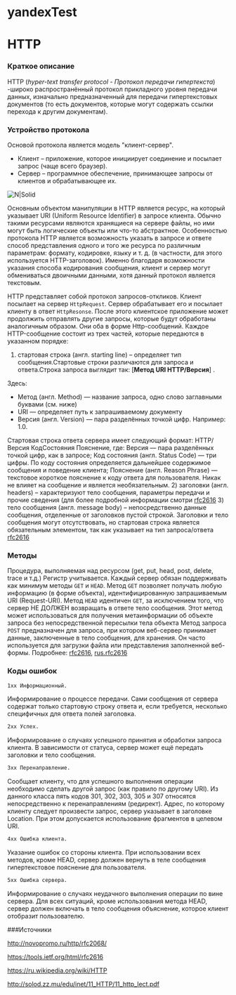 # yandexTest
# HTTP
### Краткое описание

HTTP (_hyper-text transfer protocol - Протокол передачи гипертекста_) -широко распространённый протокол прикладного уровня передачи данных, изначально предназначенный для передачи гипертекстовых документов (то есть документов, которые могут содержать ссылки перехода к другим документам).

### Устройство протокола
Основой протокола является модель "клиент-сервер". 
- Клиент – приложение, которое инициирует соединение и посылает запрос (чаще всего браузер).
- Сервер – программное обеспечение, принимающее запросы от клиентов и обрабатывающее их.


![N|Solid](http://www.javatpoint.com/images/http.JPG)

Основным объектом манипуляции в HTTP является ресурс, на который указывает URI (Uniform Resource Identifier) в запросе клиента. Обычно такими ресурсами являются хранящиеся на сервере файлы, но ими могут быть логические объекты или что-то абстрактное. Особенностью протокола HTTP является возможность указать в запросе и ответе способ представления одного и того же ресурса по различным параметрам: формату, кодировке, языку и т. д. (в частности, для этого используется HTTP-заголовок). Именно благодаря возможности указания способа кодирования сообщения, клиент и сервер могут обмениваться двоичными данными, хотя данный протокол является текстовым.

HTTP представляет собой протокол запросов-откликов. Клиент посылает на сервер `HttpRequest`. Сервер обрабатывает его и посылает клиенту в ответ `HttpResonse`.
После этого клиентское приложение может продолжить отправлять другие запросы, которые будут обработаны аналогичным образом.
Они оба в форме Http-сообщений.
Каждое HTTP-сообщение состоит из трех частей, которые передаются в указанном порядке: 
1) стартовая строка (англ. starting line) – определяет тип сообщения.Стартовые строки различаются для запроса и ответа.Строка запроса выглядит так:
    [__Метод URI HTTP/Версия__] .

Здесь:
- Метод (англ. Method) — название запроса, одно слово заглавными буквами (см. ниже)
- URI — определяет путь к запрашиваемому документу
- Версия (англ. Version) — пара разделённых точкой цифр. Например: 1.0.
 
Стартовая строка ответа сервера имеет следующий формат: HTTP/Версия КодСостояния Пояснение, где:
Версия — пара разделённых точкой цифр, как в запросе;
Код состояния (англ. Status Code) — три цифры. По коду состояния определяется дальнейшее содержимое сообщения и поведение клиента;
Пояснение (англ. Reason Phrase) — текстовое короткое пояснение к коду ответа для пользователя. Никак не влияет на сообщение и является необязательным.
2) заголовки (англ. headers) – характеризуют тело сообщения, параметры передачи и прочие сведения (для более подробной информации смотри [rfc2616](https://tools.ietf.org/html/rfc2616#section-4.2) 
3) тело сообщения (англ. message body) – непосредственно данные сообщения, отделенные от заголовков пустой строкой. Заголовки и тело сообщения могут отсутствовать, но стартовая строка является обязательным элементом, так как указывает на тип запроса/ответа [rfc2616](https://tools.ietf.org/html/rfc2616#section-4.3)

### Методы 
Процедура, выполняемая над ресурсом (get, put, head, post, delete, trace и т.д.) Регистр учитывается. Каждый сервер обязан поддерживать как минимум методы `GET` и `HEAD`.
Метод `GET` позволяет получать любую информацию (в форме объекта), идентифицированную запрашиваемым URI (Request-URI).
Метод `HEAD` идентичен `GET`, за исключением того, что сервер НЕ ДОЛЖЕН возвращать в ответе тело сообщения. Этот метод может использоваться для получения метаинформации об объекте запроса без непосредственной пересылки тела объекта
 Метод запроса `POST` предназначен для запроса, при котором веб-сервер принимает данные, заключенные в тело сообщения, для хранения. Он часто используется для загрузки файла или представления заполненной веб-формы.
 Подробнее: [rfc2616](https://tools.ietf.org/html/rfc2616#section-5.1.1), [rus.rfc2616](https://novopromo.ru/http/rfc2068/32.html)

### Коды ошибок
 
``` sh 
1xx	Информационный. 
```
Информирование о процессе передачи.
Сами сообщения от сервера содержат только стартовую строку ответа и, если требуется, несколько специфичных для ответа полей заголовка. 
```sh
2xx Успех.
```
Информирование о случаях успешного принятия и обработки запроса клиента. В зависимости от статуса, сервер может ещё передать заголовки и тело сообщения.
```sh 
3xx	Перенаправление. 
```
Сообщает клиенту, что для успешного выполнения операции необходимо сделать другой запрос (как правило по другому URI). Из данного класса пять кодов 301, 302, 303, 305 и 307 относятся непосредственно к перенаправлениям (редирект). Адрес, по которому клиенту следует произвести запрос, сервер указывает в заголовке Location. При этом допускается использование фрагментов в целевом URI.
```sh
4xx	Ошибка клиента.
```
Указание ошибок со стороны клиента. При использовании всех методов, кроме HEAD, сервер должен вернуть в теле сообщения гипертекстовое пояснение для пользователя.
```sh
5xx	Ошибка сервера.
```
Информирование о случаях неудачного выполнения операции по вине сервера. Для всех ситуаций, кроме использования метода HEAD, сервер должен включать в тело сообщения объяснение, которое клиент отобразит пользователю.
 
###Источники

 <http://novopromo.ru/http/rfc2068/>
 
 <https://tools.ietf.org/html/rfc2616>
 
 <https://ru.wikipedia.org/wiki/HTTP>
 
 <http://solod.zz.mu/edu/inet/11_HTTP/11_http_lect.pdf>
 
